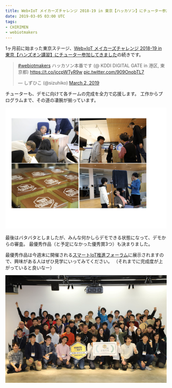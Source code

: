```yaml
---
title: Web×IoT メイカーズチャレンジ 2018-19 in 東京【ハッカソン】にチューター参加してきました
date: 2019-03-05 03:00 UTC
tags:
- CHIRIMEN
- webiotmakers
---
```


1ヶ月前に始まった東京ステージ、[Web×IoT メイカーズチャレンジ 2018-19 in 東京【ハンズオン講習】にチューター参加してきました](2019/02/11/webiotmakers-day1-day2.html)の続きです。

<blockquote class="twitter-tweet"><p lang="ja" dir="ltr"><a href="https://twitter.com/hashtag/webiotmakers?src=hash&amp;ref_src=twsrc%5Etfw">#webiotmakers</a> ハッカソン本番です (@ KDDI DIGITAL GATE in 港区, 東京都) <a href="https://t.co/jccpWTyR9w">https://t.co/jccpWTyR9w</a> <a href="https://t.co/909OnobTL7">pic.twitter.com/909OnobTL7</a></p>&mdash; しずひこ (@sizuhiko) <a href="https://twitter.com/sizuhiko/status/1101639711683235840?ref_src=twsrc%5Etfw">March 2, 2019</a></blockquote> <script async src="https://platform.twitter.com/widgets.js" charset="utf-8"></script>

チューターも、デモに向けて各チームの完成を全力で応援します。
工作からプログラムまで、その道の凄腕が揃っています。

![](/images/blog/2019-03-02.jpg)
  
最後はバタバタとしましたが、みんな何かしらデモできる状態になって、デモからの審査。
最優秀作品（と予定になかった優秀賞3つ）も決まりました。

最優秀作品は今週末に開催される[スマートIoT推進フォーラム](https://smartiot-forum.jp/)に展示されますので、興味がある人はぜひ見学にいってみてください。
（それまでに完成度が上がっていると良いなー）

![](/images/blog/2019-03-03.jpg)
